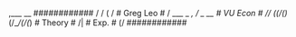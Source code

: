    ,___             __          ############
  /   /            ( /          # Greg Leo #
 /  ___   _  _,     /    _  __  # VU Econ  #
 ___// (_(/_(_)_  (/___/(/_(_)  # Theory   #
             /|                 # Exp.     #
            (/                  ############



